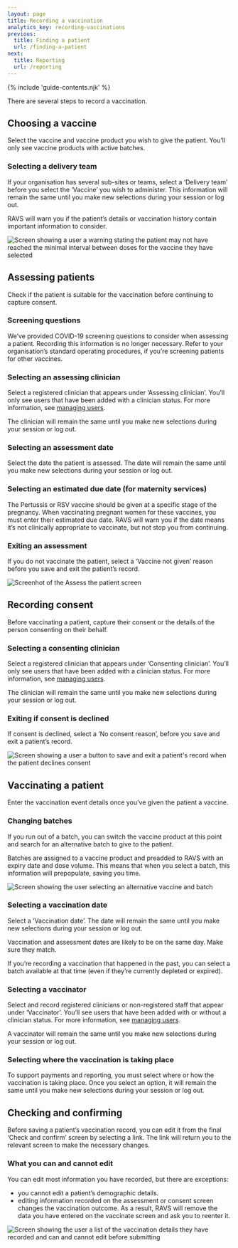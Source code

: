 ```yaml
---
layout: page
title: Recording a vaccination
analytics_key: recording-vaccinations
previous:
  title: Finding a patient
  url: /finding-a-patient
next:
  title: Reporting
  url: /reporting
---
```


{% include 'guide-contents.njk' %}

There are several steps to record a vaccination.

## Choosing a vaccine

Select the vaccine and vaccine product you wish to give the patient. You’ll only see vaccine products with active batches.

### Selecting a delivery team

If your organisation has several sub-sites or teams, select a ‘Delivery team’ before you select the ‘Vaccine’ you wish to administer. This information will remain the same until you make new selections during your session or log out.

RAVS will warn you if the patient’s details or vaccination history contain important information to consider.

![Screen showing a user a warning stating the patient may not have reached the minimal interval between doses for the vaccine they have selected](/images/choose-vaccine-warning.png)

## Assessing patients

Check if the patient is suitable for the vaccination before continuing to capture consent.

### Screening questions

We’ve provided COVID-19 screening questions to consider when assessing a patient. Recording this information is no longer necessary. Refer to your organisation’s standard operating procedures, if you’re screening patients for other vaccines.

### Selecting an assessing clinician

Select a registered clinician that appears under ‘Assessing clinician’. You’ll only see users that have been added with a clinician status. For more information, see [managing users](https://guide.ravs.england.nhs.uk/managing-users/).

The clinician will remain the same until you make new selections during your session or log out.

### Selecting an assessment date

Select the date the patient is assessed. The date will remain the same until you make new selections during your session or log out.

### Selecting an estimated due date (for maternity services)

The Pertussis or RSV vaccine should be given at a specific stage of the pregnancy. When vaccinating pregnant women for these vaccines, you must enter their estimated due date. RAVS will warn you if the date means it’s not clinically appropriate to vaccinate, but not stop you from continuing.

### Exiting an assessment

If you do not vaccinate the patient, select a ‘Vaccine not given’ reason before you save and exit the patient’s record.

![Screenhot of the Assess the patient screen](/images/assess-the-patient.png)

## Recording consent

Before vaccinating a patient, capture their consent or the details of the person consenting on their behalf.

### Selecting a consenting clinician

Select a registered clinician that appears under ‘Consenting clinician’. You’ll only see users that have been added with a clinician status. For more information, see [managing users](https://guide.ravs.england.nhs.uk/managing-users/).

The clinician will remain the same until you make new selections during your session or log out.

### Exiting if consent is declined

If consent is declined, select a ‘No consent reason’, before you save and exit a patient’s record.

![Screen showing a user a button to save and exit a patient's record when the patient declines consent](/images/consent-not-given.png)

## Vaccinating a patient

Enter the vaccination event details once you’ve given the patient a vaccine.

### Changing batches

If you run out of a batch, you can switch the vaccine product at this point and search for an alternative batch to give to the patient.

Batches are assigned to a vaccine product and preadded to RAVS with an expiry date and dose volume. This means that when you select a batch, this information will prepopulate, saving you time.

![Screen showing the user selecting an alternative vaccine and batch](/images/vaccinate.png)

### Selecting a vaccination date

Select a ‘Vaccination date’. The date will remain the same until you make new selections during your session or log out.

Vaccination and assessment dates are likely to be on the same day. Make sure they match.

If you’re recording a vaccination that happened in the past, you can select a batch available at that time (even if they’re currently depleted or expired).

### Selecting a vaccinator

Select and record registered clinicians or non-registered staff that appear under ‘Vaccinator’. You’ll see users that have been added with or without a clinician status. For more information, see [managing users](https://guide.ravs.england.nhs.uk/managing-users/). 

A vaccinator will remain the same until you make new selections during your session or log out.

### Selecting where the vaccination is taking place

To support payments and reporting, you must select where or how the vaccination is taking place. Once you select an option, it will remain the same until you make new selections during your session or log out.

## Checking and confirming

Before saving a patient’s vaccination record, you can edit it from the final ‘Check and confirm’ screen by selecting a link. The link will return you to the relevant screen to make the necessary changes.

### What you can and cannot edit

You can edit most information you have recorded, but there are exceptions:

* you cannot edit a patient’s demographic details.
* editing information recorded on the assessment or consent screen changes the vaccination outcome. As a result, RAVS will remove the data you have entered on the vaccinate screen and ask you to reenter it.

![Screen showing the user a list of the vaccination details they have recorded and can and cannot edit before submitting](/images/check-and-confirm.png)
